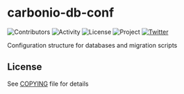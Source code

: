 # carbonio-db-conf

![Contributors](https://img.shields.io/github/contributors/zextras/carbonio-db-conf "Contributors")
![Activity](https://img.shields.io/github/commit-activity/m/zextras/carbonio-db-conf "Activity") ![License](https://img.shields.io/badge/license-AGPL%203-green
"License")
![Project](https://img.shields.io/badge/project-carbonio-informational
"Project")
[![Twitter](https://img.shields.io/twitter/url/https/twitter.com/zextras.svg?style=social&label=Follow%20%40zextras)](https://twitter.com/zextras)

Configuration structure for databases and migration scripts

## License

See [COPYING](COPYING) file for details

